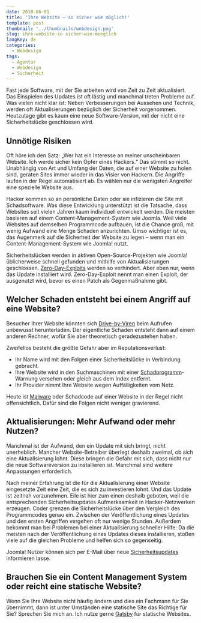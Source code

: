 ```yaml
---
date: 2018-06-01
title: 'Ihre Website – so sicher wie möglich!'
template: post
thumbnail: '../thumbnails/webdesign.png'
slug: ihre-website-so sicher-wie-moeglich
langKey: de
categories:
  - Webdesign
tags:
  - Agentur
  - Webdesign
  - Sicherheit
---
```


Fast jede Software, mit der Sie arbeiten wird von Zeit zu Zeit aktualisiert. Das Einspielen des Updates ist oft lästig und manchmal treten Probleme auf. Was vielen nicht klar ist: Neben Verbesserungen bei Aussehen und Technik, werden oft Aktualisierungen bezüglich der Sicherheit vorgenommen. Heutzutage gibt es kaum eine neue Software-Version, mit der nicht eine Sicherheitslücke geschlossen wird.

## Unnötige Risiken

Oft höre ich den Satz: „Wer hat ein Interesse an meiner unscheinbaren Website. Ich werde sicher kein Opfer eines Hackers.“ Das stimmt so nicht. Unabhängig von Art und Umfang der Daten, die auf einer Website zu holen sind, geraten Sites immer wieder in das Visier von Hackern. Die Angriffe laufen in der Regel automatisiert ab. Es wählen nur die wenigsten Angreifer eine spezielle Website aus.

Hacker kommen so an persönliche Daten oder sie infizieren die Site mit Schadsoftware. Was diese Entwicklung unterstützt ist die Tatsache, dass Websites seit vielen Jahren kaum individuell entwickelt werden. Die meisten basieren auf einem Content-Management-System wie Joomla. Weil viele Websites auf demselben Programmcode aufbauen, ist die Chance groß, mit wenig Aufwand eine Menge Schaden anzurichten. Umso wichtiger ist es, das Augenmerk auf die Sicherheit der Website zu legen – wenn man ein Content-Management-System wie Joomla! nutzt.

Sicherheitslücken werden in aktiven Open-Source-Projekten wie Joomla! üblicherweise schnell gefunden und mithilfe von Aktualisierungen geschlossen. [Zero-Day-Exploits](https://de.wikipedia.org/w/index.php?title=Exploit&oldid=199702769) werden so verhindert. Aber eben nur, wenn das Update installiert wird. Zero-Day-Exploit nennt man einen Exploit, der ausgenutzt wird, bevor es einen Patch als Gegenmaßnahme gibt.

## Welcher Schaden entsteht bei einem Angriff auf eine Website?

Besucher Ihrer Website könnten sich [Drive-by-Viren](https://de.wikipedia.org/w/index.php?title=Drive-by-Download&oldid=182205093) beim Aufrufen unbewusst herunterladen. Der eigentliche Schaden entsteht dann auf einem anderen Rechner, wofür Sie aber theoretisch geradezustehen haben.

Zweifellos besteht die größte Gefahr aber im Reputationsverlust:

- Ihr Name wird mit den Folgen einer Sicherheitslücke in Verbindung gebracht.
- Ihre Website wird in den Suchmaschinen mit einer [Schadprogramm](https://de.wikipedia.org/w/index.php?title=Schadprogramm&oldid=182140705)-Warnung versehen oder gleich aus dem Index entfernt.
- Ihr Provider nimmt Ihre Website wegen Auffälligkeiten vom Netz.

Heute ist [Malware](https://de.wikipedia.org/w/index.php?title=Schadprogramm&oldid=182140705) oder Schadcode auf einer Website in der Regel nicht offensichtlich. Dafür sind die Folgen nicht weniger gravierend.

## Aktualisierungen: Mehr Aufwand oder mehr Nutzen?

Manchmal ist der Aufwand, den ein Update mit sich bringt, nicht unerheblich. Mancher Website-Betreiber überlegt deshalb zweimal, ob sich eine Aktualisierung lohnt. Diese bringen die Gefahr mit sich, dass nicht nur die neue Softwareversion zu installieren ist. Manchmal sind weitere Anpassungen erforderlich.

Nach meiner Erfahrung ist die für die Aktualisierung einer Website eingesetzte Zeit eine Zeit, die es sich zu investieren lohnt. Und das Update ist zeitnah vorzunehmen. Eile ist hier zum einen deshalb geboten, weil die entsprechenden Sicherheitsupdates Aufmerksamkeit in Hacker-Netzwerken erzeugen. Coder grenzen die Sicherheitslücke über den Vergleich des Programmcodes genau ein. Zwischen der Veröffentlichung eines Updates und den ersten Angriffen vergehen oft nur wenige Stunden. Außerdem bekommt man bei Problemen bei einer Aktualisierung schneller Hilfe: Da die meisten nach der Veröffentlichung eines Updates dieses installieren, stoßen viele auf die gleichen Probleme und helfen sich so gegenseitig.

Joomla! Nutzer können sich per E-Mail über neue [Sicherheitsupdates](https://developer.joomla.org/security-centre.html) informieren lasse.

## Brauchen Sie ein Content Management System oder reicht eine statische Website?

Wenn Sie Ihre Website nicht häufig ändern und dies ein Fachmann für Sie übernimmt, dann ist unter Umständen eine statische Site das Richtige für Sie? Sprechen Sie mich an. Ich nutze gerne [Gatsby](https://www.gatsbyjs.org/) für statische Websites.
